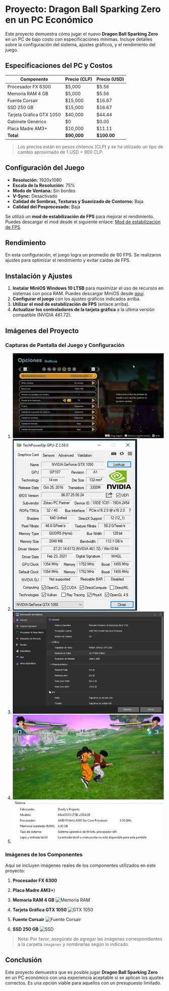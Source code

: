 
# Proyecto: Dragon Ball Sparking Zero en un PC Económico

Este proyecto demuestra cómo jugar el nuevo **Dragon Ball Sparking Zero** en un PC de bajo costo con especificaciones mínimas. Incluye detalles sobre la configuración del sistema, ajustes gráficos, y el rendimiento del juego.

## Especificaciones del PC y Costos

| Componente               | Precio (CLP) | Precio (USD) |
|--------------------------|--------------|--------------|
| Procesador FX 6300       | $5,000       | $5.56        |
| Memoria RAM 4 GB         | $5,000       | $5.56        |
| Fuente Corsair           | $15,000      | $16.67       |
| SSD 250 GB               | $15,000      | $16.67       |
| Tarjeta Gráfica GTX 1050 | $40,000      | $44.44       |
| Gabinete Genérico        | $0           | $0.00        |
| Placa Madre AM3+         | $10,000      | $11.11       |
| **Total**                | **$90,000**  | **$100.00**  |

> Los precios están en pesos chilenos (CLP) y se ha utilizado un tipo de cambio aproximado de 1 USD = 900 CLP.

## Configuración del Juego

- **Resolución:** 1920x1080
- **Escala de la Resolución:** 75%
- **Modo de Ventana:** Sin bordes
- **V-Sync:** Desactivado
- **Calidad de Sombras, Texturas y Suavizado de Contorno:** Baja
- **Calidad del Posprocesado:** Baja

Se utilizó un **mod de estabilización de FPS** para mejorar el rendimiento. Puedes descargar el mod desde el siguiente enlace: [Mod de estabilización de FPS](https://www.nexusmods.com/dragonballsparkingzero/mods/1).

## Rendimiento

En esta configuración, el juego logra un promedio de 60 FPS. Se realizaron ajustes para optimizar el rendimiento y evitar caídas de FPS.

## Instalación y Ajustes

1. **Instalar MiniOS Windows 10 LTSB** para maximizar el uso de recursos en sistemas con poca RAM. Puedes descargar MiniOS desde [aquí](https://www.dprojects.org/minios).
2. **Configurar el juego** con los ajustes gráficos indicados arriba.
3. **Utilizar el mod de estabilización de FPS** (enlace arriba).
4. **Actualizar los controladores de la tarjeta gráfica** a la última versión compatible (NVIDIA 461.72).

## Imágenes del Proyecto

### Capturas de Pantalla del Juego y Configuración

1. ![Configuración del Juego](./RecortesProyecto4RAM/Ajustes.png)
2. ![Información del GPU](./RecortesProyecto4RAM/GPU.PNG)
3. ![Información del PC](./RecortesProyecto4RAM/InfoPC.PNG)
4. ![Juego en acción](./RecortesProyecto4RAM/Juego.png)
5. ![Sistema Operativo](./RecortesProyecto4RAM/SO.PNG)

### Imágenes de los Componentes

Aquí se incluyen imágenes reales de los componentes utilizados en este proyecto:

1. **Procesador FX 6300**

2. **Placa Madre AM3+**)

3. **Memoria RAM 4 GB**
   ![Memoria RAM](./RecortesProyecto4RAM/placamadre.png)

4. **Tarjeta Gráfica GTX 1050**
   ![GTX 1050](./RecortesProyecto4RAM/gpufoto.png)

5. **Fuente Corsair**
   ![Fuente Corsair](./RecortesProyecto4RAM/PSU.png)

6. **SSD 250 GB**
   ![SSD](./RecortesProyecto4RAM/SSD.png)


> Nota: Por favor, asegúrate de agregar las imágenes correspondientes a la carpeta `imagenes` y nombrarlas según lo indicado.

## Conclusión

Este proyecto demuestra que es posible jugar **Dragon Ball Sparking Zero** en un PC económico con una experiencia aceptable si se aplican los ajustes correctos. Es una opción viable para aquellos con un presupuesto limitado.
